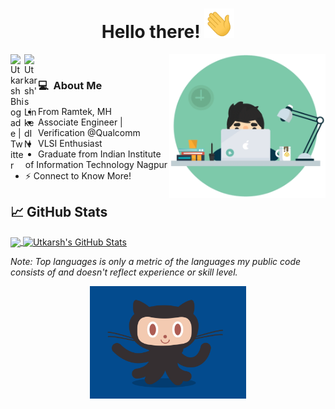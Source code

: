 
<h1 align="center">
  Hello there!
  <a href="#"><img src="https://github.com/utkarshb1/utkarshb1/blob/5d46f6da8b655f7a32d3ac0c3ab64d5cef3034b2/wave.gif" width="48"></a>
</h1>

<!-- # Hello, folks! <img src="https://github.com/utkarshb1/utkarshb1/blob/5d46f6da8b655f7a32d3ac0c3ab64d5cef3034b2/wave.gif" width="30px"> -->

<a href="https://twitter.com/UtkarshBhiogade">
  <img align="left" alt="Utkarsh Bhiogade | Twitter" width="22px" src="https://raw.githubusercontent.com/peterthehan/peterthehan/master/assets/twitter.svg" />
</a>
<a href="https://www.linkedin.com/in/utkarshbhiogade/">
  <img align="left" alt="Utkarsh's LinkedIN" width="22px" src="https://raw.githubusercontent.com/peterthehan/peterthehan/master/assets/linkedin.svg" />
</a>


<img align="right" alt="GIF" src="https://github.com/utkarshb1/utkarshb1/blob/e731d6a71e113f025a360a8c399de4a59bc6506d/antnodeskdb.gif" width="250" height="230" /><br/>

### 💻 &nbsp;About Me 
  - From Ramtek, MH
  - Associate Engineer | Verification @Qualcomm
  - VLSI Enthusiast
  - Graduate from Indian Institute of Information Technology Nagpur
  - ⚡ Connect to Know More!



## &#x1f4c8; GitHub Stats
<!-- ![Utkarsh's Language stats](https://github-readme-stats-eight-theta.vercel.app/api/top-langs/?username=utkarshb1&layout=compact&langs_count=10&hide_border=true)
 -->

<a href="https://github.com/utkarshb1/utkarshb1">
  <img align="center" src="https://github-readme-stats.vercel.app/api/top-langs/?username=utkarshb1&hide=D,c,VHDL,java,html,tex&title_color=ffffff&text_color=c9cacc&icon_color=2bbc8a&bg_color=1d1f21&langs_count=3" />
</a>
<a href="https://github.com/utkarshb1/utkarshb1">
  <img align="center" src="https://github-readme-stats.vercel.app/api?username=utkarshb1&show_icons=true&line_height=27&count_private=true&title_color=ffffff&text_color=c9cacc&icon_color=2bbc8a&bg_color=1d1f21" alt="Utkarsh's GitHub Stats" />
</a>

*Note: Top languages is only a metric of the languages my public code consists of and doesn't reflect experience or skill level.*
<p align = "center">
<img alt="GIF" src="https://github.com/utkarshb1/utkarshb1/blob/8bd1b0657f7998b4241b0659f0ff8443b4031923/github.gif" width="250" height="180" /><br/>
</p>

<!-- ![](https://visitor-badge.glitch.me/badge?page_id=utkarshb1.utkarshb1) -->

<!-- ![Visitors](https://badges.pufler.dev/visits/utkarshb1/utkarshb1) -->
